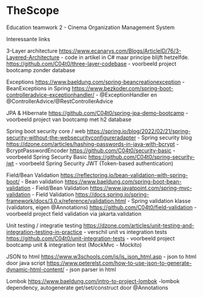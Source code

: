 # TheScope
Education teamwork 2  - Cinema Organization Management System


Interessante links 


3-Layer architecture
https://www.ecanarys.com/Blogs/ArticleID/76/3-Layered-Architecture  - code in artikel in C# maar principe blijft hetzelfde.
https://github.com/C04t0/three-layer-codebase - voorbeeld project bootcamp zonder database

Exceptions
https://www.baeldung.com/spring-beancreationexception  - BeanExceptions in Spring
https://www.bezkoder.com/spring-boot-controlleradvice-exceptionhandler/     - @ExceptionHandler en @ControllerAdvice/@RestControllerAdvice

JPA & Hibernate
https://github.com/C04t0/spring-jpa-demo-bootcamp   - voorbeeld project van bootcamp met h2 database

Spring boot security core / web
https://spring.io/blog/2022/02/21/spring-security-without-the-websecurityconfigureradapter  - Spring security blog
https://dzone.com/articles/hashing-passwords-in-java-with-bcrypt    - BcryptPasswordEncoder
https://github.com/C04t0/security-basic     - voorbeeld Spring Security Basic
https://github.com/C04t0/spring-security-jwt    - voorbeeld Spring Security JWT (Token-based authentication)

Field/Bean Validation
https://reflectoring.io/bean-validation-with-spring-boot/   - Bean validation
https://www.baeldung.com/spring-boot-bean-validation    - Field/Bean Validation
https://www.javatpoint.com/spring-mvc-validation      - Field Validation
https://docs.spring.io/spring-framework/docs/3.0.x/reference/validation.html  - Spring validation klasse (validators, eigen @Annotations)
https://github.com/C04t0/field-validation   - voorbeeld project field validation via jakarta.validation


Unit testing / integratie testing
https://dzone.com/articles/unit-testing-and-integration-testing-in-practice     - verschil unit vs integration tests
https://github.com/C04t0/unit-integration-tests    - voorbeeld project bootcamp unit & integration test (MockMvc - Mockito)

JSON to html
https://www.w3schools.com/js/js_json_html.asp   - json to html door java script
https://www.peterelst.com/how-to-use-json-to-generate-dynamic-html-content/   - json parser in html

Lombok
https://www.baeldung.com/intro-to-project-lombok  -lombok dependency, autogenerate get/set/construct door @Annotations
